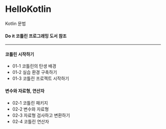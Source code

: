 # HelloKotlin
Kotlin 문법
#### Do it 코틀린 프로그래밍 도서 참조
****

#### 코틀린 시작하기
+ 01-1 코틀린의 탄생 배경
+ 01-2 실습 환경 구축하기
+ 01-3 코틀린 프로젝트 시작하기

#### 변수와 자료형, 연산자
+ 02-1 코틀린 패키지
+ 02-2 변수와 자료형
+ 02-3 자료형 검사하고 변환하기
+ 02-4 코틀린 연산자
